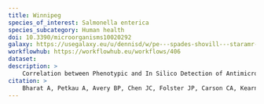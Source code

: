 ```yaml
---
title: Winnipeg
species_of_interest: Salmonella enterica
species_subcategory: Human health
doi: 10.3390/microorganisms10020292
galaxy: https://usegalaxy.eu/u/dennisd/w/pe---spades-shovill---staramr---hamronize
workflowhub: https://workflowhub.eu/workflows/406
dataset:
description: >
    Correlation between Phenotypic and In Silico Detection of Antimicrobial Resistance in <em>Salmonella enterica</em> in Canada Using Staramr.
citation: >
    Bharat A, Petkau A, Avery BP, Chen JC, Folster JP, Carson CA, Kearney A, Nadon C, Mabon P, Thiessen J, Alexander DC, Allen V, El Bailey S, Bekal S, German GJ, Haldane D, Hoang L, Chui L, Minion J, Zahariadis G, Domselaar GV, Reid-Smith RJ, Mulvey MR. Correlation between Phenotypic and In Silico Detection of Antimicrobial Resistance in Salmonella enterica in Canada Using Staramr. Microorganisms. 2022; 10(2):292. https://doi.org/10.3390/microorganisms10020292
---
```


